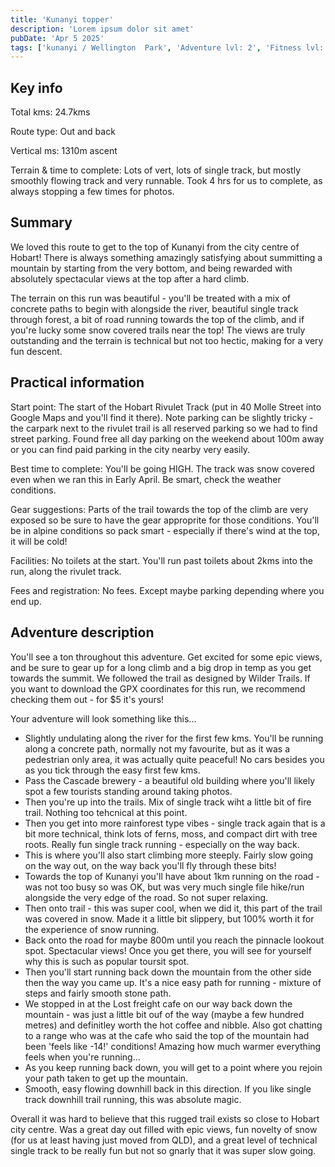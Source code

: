 ```yaml
---
title: 'Kunanyi topper'
description: 'Lorem ipsum dolor sit amet'
pubDate: 'Apr 5 2025'
tags: ['kunanyi / Wellington  Park', 'Adventure lvl: 2', 'Fitness lvl: 3']
---
```


## Key info

Total kms: 24.7kms

Route type: Out and back

Vertical ms: 1310m ascent

Terrain & time to complete: Lots of vert, lots of single track, but mostly smoothly flowing track and very runnable. Took 4 hrs for us to complete, as always stopping a few times for photos.

## Summary

We loved this route to get to the top of Kunanyi from the city centre of Hobart! There is always something amazingly satisfying about summitting a mountain by starting from the very bottom, and being rewarded with absolutely spectacular views at the top after a hard climb.

The terrain on this run was beautiful - you'll be treated with a mix of concrete paths to begin with alongside the river, beautiful single track through forest, a bit of road running towards the top of the climb, and if you're lucky some snow covered trails near the top! The views are truly outstanding and the terrain is technical but not too hectic, making for a very fun descent.

## Practical information

Start point: The start of the Hobart Rivulet Track (put in 40 Molle Street into Google Maps and you'll find it there). Note parking can be slightly tricky - the carpark next to the rivulet trail is all reserved parking so we had to find street parking. Found free all day parking on the weekend about 100m away or you can find paid parking in the city nearby very easily.

Best time to complete: You'll be going HIGH. The track was snow covered even when we ran this in Early April. Be smart, check the weather conditions.

Gear suggestions: Parts of the trail towards the top of the climb are very exposed so be sure to have the gear approprite for those conditions. You'll be in alpine conditions so pack smart - especially if there's wind at the top, it will be cold!

Facilities: No toilets at the start. You'll run past toilets about 2kms into the run, along the rivulet track.

Fees and registration: No fees. Except maybe parking depending where you end up.

## Adventure description

You'll see a ton throughout this adventure. Get excited for some epic views, and be sure to gear up for a long climb and a big drop in temp as you get towards the summit. We followed the trail as designed by Wilder Trails. If you want to download the GPX coordinates for this run, we recommend checking them out - for $5 it's yours!

Your adventure will look something like this...

- Slightly undulating along the river for the first few kms. You'll be running along a concrete path, normally not my favourite, but as it was a pedestrian only area, it was actually quite peaceful! No cars besides you as you tick through the easy first few kms.
- Pass the Cascade brewery - a beautiful old building where you'll likely spot a few tourists standing around taking photos.
- Then you're up into the trails. Mix of single track wiht a little bit of fire trail. Nothing too tehcnical at this point.
- Then you get into more rainforest type vibes - single track again that is a bit more technical, think lots of ferns, moss, and compact dirt with tree roots. Really fun single track running - especially on the way back.
- This is where you'll also start climbing more steeply. Fairly slow going on the way out, on the way back you'll fly through these bits!
- Towards the top of Kunanyi you'll have about 1km running on the road - was not too busy so was OK, but was very much single file hike/run alongside the very edge of the road. So not super relaxing.
- Then onto trail - this was super cool, when we did it, this part of the trail was covered in snow. Made it a little bit slippery, but 100% worth it for the experience of snow running.
- Back onto the road for maybe 800m until you reach the pinnacle lookout spot. Spectacular views! Once you get there, you will see for yourself why this is such as popular toursit spot.
- Then you'll start running back down the mountain from the other side then the way you came up. It's a nice easy path for running - mixture of steps and fairly smooth stone path.
- We stopped in at the Lost freight cafe on our way back down the mountain - was just a little bit ouf of the way (maybe a few hundred metres) and definitley worth the hot coffee and nibble. Also got chatting to a range who was at the cafe who said the top of the mountain had been 'feels like -14!' conditions! Amazing how much warmer everything feels when you're running...
- As you keep running back down, you will get to a point where you rejoin your path taken to get up the mountain.
- Smooth, easy flowing downhill back in this direction. If you like single track downhill trail running, this was absolute magic.

Overall it was hard to believe that this rugged trail exists so close to Hobart city centre. Was a great day out filled with epic views, fun novelty of snow (for us at least having just moved from QLD), and a great level of technical single track to be really fun but not so gnarly that it was super slow going.
